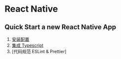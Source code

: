 # React Native

## Quick Start a new React Native App

1. [安装配置](/cross-platform/rn/start.md)
2. [集成 Typescript](/cross-platform/rn/rnwithts.md)
3. [代码规范 ESLint & Prettier]
